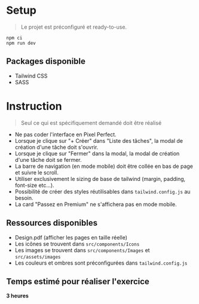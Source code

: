 # Setup

> Le projet est préconfiguré et ready-to-use.

```shell
npm ci
npm run dev
```

## Packages disponible

- Tailwind CSS
- SASS

# Instruction

> Seul ce qui est spécifiquement demandé doit être réalisé

- Ne pas coder l'interface en Pixel Perfect.
- Lorsque je clique sur "+ Créer" dans "Liste des tâches", la modal de création d'une tâche doit s'ouvrir.
- Lorsque je clique sur "Fermer" dans la modal, la modal de création d'une tâche doit se fermer.
- La barre de navigation (en mode mobile) doit être collée en bas de page et suivre le scroll.
- Utiliser exclusivement le sizing de base de tailwind (margin, padding, font-size etc...).
- Possibilité de créer des styles réutilisables dans `tailwind.config.js` au besoin.
- La card "Passez en Premium" ne s'affichera pas en mode mobile.

## Ressources disponibles

- Design.pdf (afficher les pages en taille réelle)
- Les icônes se trouvent dans `src/components/Icons`
- Les images se trouvent dans `src/components/Images` et `src/assets/images`
- Les couleurs et ombres sont préconfigurées dans `tailwind.config.js`

## Temps estimé pour réaliser l'exercice

**3 heures**


